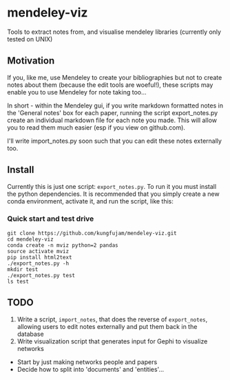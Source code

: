# mendeley-viz
Tools to extract notes from, and visualise mendeley libraries (currently only tested on UNIX)

## Motivation
If you, like me, use Mendeley to create your bibliographies but not to create notes about
them (because the edit tools are woeful!), these scripts may enable you to use Mendeley for
note taking too... 

In short - within the Mendeley gui, if you write markdown formatted notes in the 'General notes' 
box for each paper, running the script export_notes.py create an individual markdown file for each 
note you made. This will allow you to read them much easier (esp if you view on github.com). 

I'll write import_notes.py soon such that you can edit these notes externally too.

## Install
Currently this is just one script: `export_notes.py`. To run it
you must install the python dependencies. It is recommended that
you simply create a new conda environment, activate it, and
run the script, like this:

### Quick start and test drive
```
git clone https://github.com/kungfujam/mendeley-viz.git
cd mendeley-viz
conda create -n mviz python=2 pandas
source activate mviz
pip install html2text
./export_notes.py -h
mkdir test
./export_notes.py test
ls test
```

## TODO
1. Write a script, `import_notes`, that does the reverse of `export_notes`, 
allowing users to edit notes externally and put them back in the database
1. Write visualization script that generates input for Gephi to visualize networks
  - Start by just making networks people and papers
  - Decide how to split into 'documents' and 'entities'...
